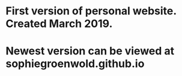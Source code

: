 # First version of personal website. Created March 2019. 
# Newest version can be viewed at sophiegroenwold.github.io

